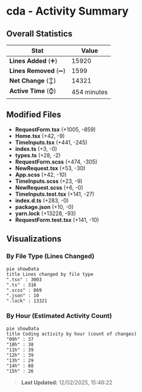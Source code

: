 # cda - Activity Summary 

## Overall Statistics

| Stat                   | Value                                                             |
| ---------------------- | ----------------------------------------------------------------- |
| **Lines Added** (➕)   | 15920                                          |
| **Lines Removed** (➖) | 1599                                        |
| **Net Change** (↕)    | 14321                |
| **Active Time** (⌚)   | 454 minutes |


## Modified Files
- **RequestForm.tsx** (+1005, -859)
- **Home.tsx** (+42, -9)
- **TimeInputs.tsx** (+441, -245)
- **index.ts** (+3, -0)
- **types.ts** (+28, -2)
- **RequestForm.scss** (+474, -305)
- **NewRequest.tsx** (+53, -30)
- **App.scss** (+42, -10)
- **TimeInputs.scss** (+23, -9)
- **NewRequest.scss** (+6, -0)
- **TimeInputs.test.tsx** (+141, -27)
- **index.d.ts** (+283, -0)
- **package.json** (+10, -0)
- **yarn.lock** (+13228, -93)
- **RequestForm.test.tsx** (+141, -10)

## Visualizations

### By File Type (Lines Changed)

```mermaid
pie showData
title Lines changed by file type
".tsx" : 3003
".ts" : 316
".scss" : 869
".json" : 10
".lock" : 13321
```

### By Hour (Estimated Activity Count)

```mermaid
pie showData
title Coding activity by hour (count of changes)
"09h" : 37
"10h" : 38
"11h" : 39
"12h" : 39
"13h" : 29
"14h" : 88
"15h" : 26
```


> **Last Updated:** 12/02/2025, 15:46:22